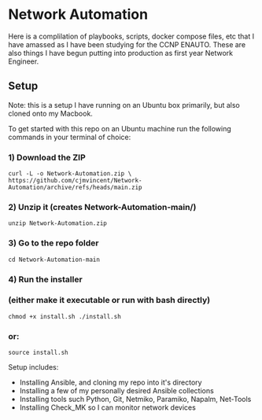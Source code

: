 # Network Automation
Here is a complilation of playbooks, scripts, docker compose files, etc that I have amassed as I have been studying for the CCNP ENAUTO. These are also things I have begun putting into production as first year Network Engineer.


## Setup
Note: this is a setup I have running on an Ubuntu box primarily, but also cloned onto my Macbook. 

To get started with this repo on an Ubuntu machine run the following commands in your terminal of choice:


### 1) Download the ZIP
`curl -L -o Network-Automation.zip \
  https://github.com/cjmvincent/Network-Automation/archive/refs/heads/main.zip
  `

### 2) Unzip it (creates Network-Automation-main/)
`unzip Network-Automation.zip
`

### 3) Go to the repo folder
`cd Network-Automation-main
`

### 4) Run the installer
### (either make it executable or run with bash directly)
`chmod +x install.sh
./install.sh
`
### or: 
`source install.sh
`


Setup includes:
* Installing Ansible, and cloning my repo into it's directory
* Installing a few of my personally desired Ansible collections
* Installing tools such Python, Git, Netmiko, Paramiko, Napalm, Net-Tools
* Installing Check_MK so I can monitor network devices
